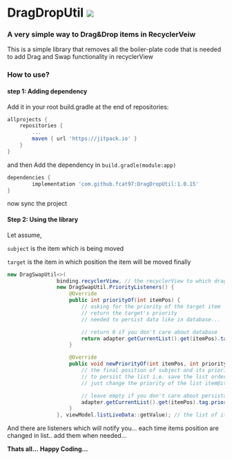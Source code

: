 # DragDropUtil [![](https://jitpack.io/v/fcat97/DragDropUtil.svg)](https://jitpack.io/#fcat97/DragDropUtil)

### A very simple way to Drag&Drop items in RecyclerVeiw

This is a simple library that removes all the boiler-plate code
that is needed to add Drag and Swap functionality in recyclerView

### How to use?

#### step 1: Adding dependency

Add it in your root build.gradle at the end of repositories:

```gradle
allprojects {
	repositories {
		...
		maven { url 'https://jitpack.io' }
	}
}
```

and then Add the dependency in `build.gradle(module:app)`

```gradle
dependencies {
        implementation 'com.github.fcat97:DragDropUtil:1.0.15'
}
```

now sync the project

#### Step 2: Using the library

Let assume,

`subject` is the item which is being moved

`target` is the item in which position the item will be moved finally

```java
new DragSwapUtil<>(
                binding.recyclerView, // the recyclerView to which drag&drop will be added
                new DragSwapUtil.PriorityListeners() {
                    @Override
                    public int priorityOf(int itemPos) {
                        // asking for the priority of the target item
                        // return the target's priority
                        // needed to persist data like in database...

                        // return 0 if you don't care about database
                        return adapter.getCurrentList().get(itemPos).tag.priority;
                    }

                    @Override
                    public void newPriorityOf(int itemPos, int priority) {
                        // the final position of subject and its priority after move is complete
                        // to persist the list i.e. save the list order...
                        // just change the priority of the list item@itemPosition with given priority

                        // leave empty if you don't care about persistance
                        adapter.getCurrentList().get(itemPos).tag.priority = priority;
                    }
                }, viewModel.listLiveData::getValue); // the list of items on which drag&swap is being made...

```

And there are listeners which will notify you...
each time items position are changed in list..
add them when needed...

**Thats all...**
**Happy Coding...**
